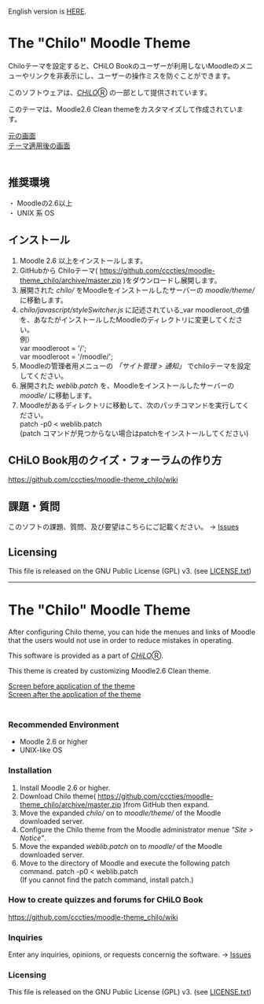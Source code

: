 English version is [HERE](#english).
# The "Chilo" Moodle Theme

Chiloテーマを設定すると、CHiLO Bookのユーザーが利用しないMoodleのメニューやリンクを非表示にし、ユーザーの操作ミスを防ぐことができます。

このソフトウェアは、[_CHiLO_](http://www.cccties.org/activities/chilo/)Ⓡ の一部として提供されています。

このテーマは、Moodle2.6 Clean themeをカスタマイズして作成されています。

[元の画面](image1.png)  
[テーマ適用後の画面](image2.png)  
　

## 推奨環境 

・ Moodleの2.6以上  
・ UNIX 系 OS  


## インストール 

1. Moodle 2.6 以上をインストールします。
2. GitHubから Chiloテーマ( https://github.com/cccties/moodle-theme_chilo/archive/master.zip
)をダウンロードし展開します。
3. 展開された _chilo/_ をMoodleをインストールしたサーバーの _moodle/theme/_ に移動します。
4. _chilo/javascript/styleSwitcher.js_ に記述されている_var moodleroot_の値を、あなたがインストールしたMoodleのディレクトリに変更してください。<br> 例）<br>var moodleroot = '/'; <br>var moodleroot = '/moodle/';
5. Moodleの管理者用メニューの _「サイト管理 > 通知」_ でchiloテーマを設定してください。
6. 展開された _weblib.patch_ を、Moodleをインストールしたサーバーの _moodle/_ に移動します。
7. Moodleがあるディレクトリに移動して、次のパッチコマンドを実行してください。  
    patch -p0 < weblib.patch  
(patch コマンドが見つからない場合はpatchをインストールしてください)

## CHiLO Book用のクイズ・フォーラムの作り方

https://github.com/cccties/moodle-theme_chilo/wiki
    

## 課題・質問

このソフトの課題、質問、及び要望はこちらにご記載ください。
-> [Issues](https://github.com/cccties/moodle-theme_chilo/issues)

## Licensing

This file is released on the GNU Public License (GPL) v3. (see [LICENSE.txt](LICENSE.txt)) 

***

# <a name="english">The "Chilo" Moodle Theme

After configuring Chilo theme, you can hide the menues and links of Moodle that the users would not use in order to reduce mistakes in operating.

This software is provided as a part of [_CHiLO_](http://www.cccties.org/activities/chilo/)Ⓡ.

This theme is created by customizing Moodle2.6 Clean theme.

[Screen before application of the theme](image1.png)  
[Screen after the application of the theme](image2.png)  
　

### Recommended Environment

* Moodle 2.6 or higher 
* UNIX-like OS  


### Installation

1. Install Moodle 2.6 or higher.
2. Download Chilo theme( https://github.com/cccties/moodle-theme_chilo/archive/master.zip
)from GitHub then expand.
3. Move the expanded _chilo/_ on to _moodle/theme/_ of the Moodle downloaded server.
4. Configure the Chilo theme from the Moodle administrator menue _"Site > Notice"_.
5. Move the expanded _weblib.patch_ on to _moodle/_ of the Moodle downloaded server.
6. Move to the directory of Moodle and execute the following patch command.
    patch -p0 < weblib.patch  
(If you cannot find the patch command, install patch.)

### How to create quizzes and forums for CHiLO Book
https://github.com/cccties/moodle-theme_chilo/wiki
    

### Inquiries

Enter any inquiries, opinions, or requests concernig the software.
-> [Issues](https://github.com/cccties/moodle-theme_chilo/issues)

### Licensing

This file is released on the GNU Public License (GPL) v3. (see [LICENSE.txt](LICENSE.txt)) 

